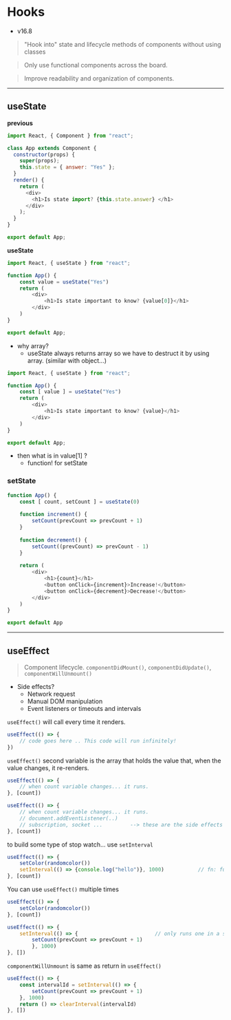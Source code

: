 # Hooks
- v16.8 

> "Hook into" state and lifecycle methods of components without using classes

> Only use functional components across the board.

> Improve readability and organization of components.

--- 

## useState
**previous**
```javascript
import React, { Component } from "react";

class App extends Component {
  constructor(props) {
    super(props);
    this.state = { answer: "Yes" };
  }
  render() {
    return (
      <div>
        <h1>Is state import? {this.state.answer} </h1>
      </div>
    );
  }
}

export default App;
```

**useState**
```javascript
import React, { useState } from "react";

function App() {
    const value = useState("Yes")
    return (
        <div>
            <h1>Is state important to know? {value[0]}</h1>
        </div>
    )
}

export default App;
```
* why array?
    * useState always returns array so we have to destruct it by using array. (similar with object...)
```javascript
import React, { useState } from "react";

function App() {
    const [ value ] = useState("Yes")
    return (
        <div>
            <h1>Is state important to know? {value}</h1>
        </div>
    )
}

export default App;
```
* then what is in value[1] ?
    *  function! for setState

### setState
```javascript
function App() {
    const [ count, setCount ] = useState(0)
    
    function increment() {
        setCount(prevCount => prevCount + 1)
    }
    
    function decrement() {
        setCount((prevCount) => prevCount - 1)
    }
    
    return (
        <div>
            <h1>{count}</h1>
            <button onClick={increment}>Increase!</button>
            <button onClick={decrement}>Decrease!</button>
        </div>
    )
}

export default App

```

---

## useEffect
> Component lifecycle. ```componentDidMount()```, ```componentDidUpdate()```, ```componentWillUnmount()```

- Side effects?
    - Network request
    - Manual DOM manipulation
    - Event listeners or timeouts and intervals

```useEffect()``` will call every time it renders. 
```javascript
useEffect(() => {
    // code goes here .. This code will run infinitely!
})
```

```useEffect()``` second variable is the array that holds the value that, when the value changes, it re-renders.  

```javascript
useEffect(() => {
    // when count variable changes... it runs.
}, [count])
```

```javascript
useEffect(() => {
    // when count variable changes... it runs.
    // document.addEventListener(..)
    // subscription, socket ...         --> these are the side effects
}, [count])
```

to build some type of stop watch... use ```setInterval```
```javascript
useEffect(() => {
    setColor(randomcolor())
    setInterval(() => {console.log("hello")}, 1000)           // fn: function,    1000: ms
}, [count])
```


You can use ```useEffect()``` multiple times
```javascript
useEffect(() => {
    setColor(randomcolor())
}, [count])

useEffect(() => {
    setInterval(() => {                         // only runs one in a second
        setCount(prevCount => prevCount + 1)    
        }, 1000)
}, [])
```


```componentWillUnmount``` is same as return in ```useEffect()```
```javascript
useEffect(() => {
    const intervalId = setInterval(() => {
        setCount(prevCount => prevCount + 1)
    }, 1000)
    return () => clearInterval(intervalId)
}, [])
```